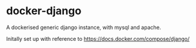 # docker-django
A dockerised generic django instance, with mysql and apache.

Initally set up with reference to https://docs.docker.com/compose/django/
